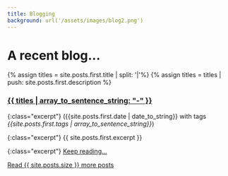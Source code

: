```yaml
---
title: Blogging
background: url('/assets/images/blog2.png')
---
```


# A recent blog...

{% assign titles = site.posts.first.title | split: '|'%}
{% assign titles = titles | push: site.posts.first.description %}
### [{{ titles  | array_to_sentence_string: "-" }}]({{site.posts.first.url}})

{:class="excerpt"}
({{site.posts.first.date | date_to_string}} with tags _{{site.posts.first.tags | array_to_sentence_string}}_)

{:class="excerpt"}
{{ site.posts.first.excerpt }}

{:class="excerpt"}
[Keep reading...]({{site.posts.first.url}})

[Read {{ site.posts.size }} more posts](/blog)